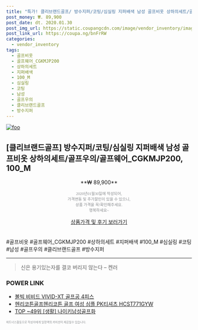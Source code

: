 ```yaml
--- 
title: "특가! 클리브랜드골프/ 방수지퍼/코팅/심실링 지퍼배색 남성 골프비옷 상하의세트/골프우의/골프웨어..." 
post_money: ₩. 89,900 
post_date: dt. 2020.01.30 
post_img_url: https://static.coupangcdn.com/image/vendor_inventory/images/2018/03/09/13/5/6863f76d-3bc7-429a-8623-074231faad63.jpg 
post_link_url: https://coupa.ng/bnFrRW 
categories: 
  - vendor_inventory 
tags: 
  - 골프비옷 
  - 골프웨어_CGKMJP200 
  - 상하의세트 
  - 지퍼배색 
  - 100_M 
  - 심실링 
  - 코팅 
  - 남성 
  - 골프우의 
  - 클리브랜드골프 
  - 방수지퍼 
--- 
```

[![foo](https://static.coupangcdn.com/image/vendor_inventory/images/2018/03/09/13/5/6863f76d-3bc7-429a-8623-074231faad63.jpg)](https://coupa.ng/bnFrRW) 

## [클리브랜드골프] 방수지퍼/코팅/심실링 지퍼배색 남성 골프비옷 상하의세트/골프우의/골프웨어_CGKMJP200, 100_M 
<p style="text-align: center;">**₩ 89,900**</p> 
<p style="text-align: center;"><span style="color: #898c8f; font-family: Georgia,Times,serif; font-size: 0.75em;">2020년01월30일에 작성되어, <br>가격변동 및 추가할인이 있을 수 있으니,<br> 상품 가격을 꼭!확인해주세요.<br>행복하세요~</span> 
</p>	 
<div markdown="0" style="text-align: center;"><a href="https://coupa.ng/bnFrRW" class="btn btn--success">상품가격 및 후기 보러가기</a></div> 
<br><br> 
  #골프비옷 #골프웨어_CGKMJP200 #상하의세트 #지퍼배색 #100_M #심실링 #코팅 #남성 #골프우의 #클리브랜드골프 #방수지퍼 
<hr> 

> 신은 용기있는자를 결코 버리지 않는다 – 켄러 


### POWER LINK

* <a href="https://blog.naver.com/sakai111/221784227209" target="_blank">볼빅 비비드 VIVID-XT 골프공 4피스</a>
* <a href="https://blog.naver.com/sakai111/221784133500" target="_blank">헨리코튼골프헨리코튼 골프 여성 심플 PK티셔츠 HCST771GYW</a>
* <a href="https://blog.naver.com/fasyy4321/221780658418" target="_blank"> TOP ~49위 [생활] 나이키남성골프화</a>

<span style="color: #898c8f; font-family: Georgia,Times,serif; font-size: 0.55em;">파트너스활동으로 작성자에게 일정액의 커미션이 제공될수 있습니다.</span> 
